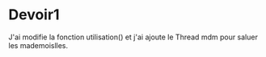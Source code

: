 # Devoir1
J'ai modifie la fonction utilisation() et j'ai ajoute le Thread mdm pour saluer les mademoislles.
